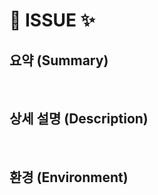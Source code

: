 # 🐛 ISSUE ✨

<!-- 에러 또는 개발됐으면 하는 기능을 올려주세요 : ) -->

## 요약 (Summary)

<br>

## 상세 설명 (Description)

<br>

## 환경 (Environment)
